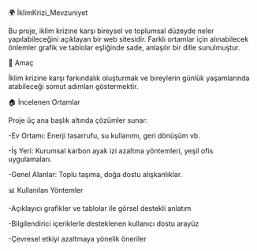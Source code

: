 🌍 İklimKrizi_Mevzuniyet

Bu proje, iklim krizine karşı bireysel ve toplumsal düzeyde neler yapılabileceğini açıklayan bir web sitesidir. Farklı ortamlar için alınabilecek önlemler grafik ve tablolar eşliğinde sade, anlaşılır bir dille sunulmuştur.

📌 Amaç

İklim krizine karşı farkındalık oluşturmak ve bireylerin günlük yaşamlarında atabileceği somut adımları göstermektir.

🏠 İncelenen Ortamlar

Proje üç ana başlık altında çözümler sunar:

-Ev Ortamı: Enerji tasarrufu, su kullanımı, geri dönüşüm vb.

-İş Yeri: Kurumsal karbon ayak izi azaltma yöntemleri, yeşil ofis uygulamaları.

-Genel Alanlar: Toplu taşıma, doğa dostu alışkanlıklar.

📊 Kullanılan Yöntemler

-Açıklayıcı grafikler ve tablolar ile görsel destekli anlatım

-Bilgilendirici içeriklerle desteklenen kullanıcı dostu arayüz

-Çevresel etkiyi azaltmaya yönelik öneriler

